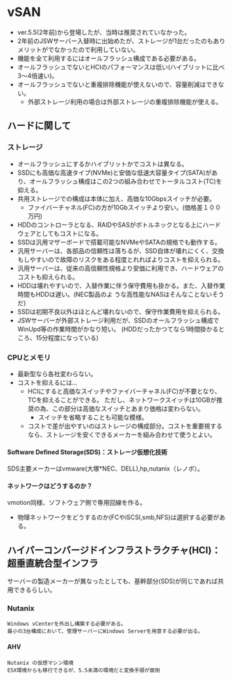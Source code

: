 # vSAN
 * ver.5.5(2年前)から登場したが、当時は推奨されていなかった。
 * 2年前のJSWサーバー入替時に出始めたが、ストレージが1台だったのもありメリットがでなかったので利用していない。
 * 機能を全て利用するにはオールフラッシュ構成である必要がある。
 * オールフラッシュでないとHCIのパフォーマンスは低い(ハイブリットに比べ3～4倍速い)。
 * オールフラッシュでないと重複排除機能が使えないので、容量削減はできない。
	+ 外部ストレージ利用の場合は外部ストレージの重複排除機能が使える。
## ハードに関して
### ストレージ
 * オールフラッシュにするかハイブリットかでコストは異なる。
 * SSDにも高価な高速タイプ(NVMe)と安価な低速大容量タイプ(SATA)があり、オールフラッシュ構成はこの2つの組み合わせでトータルコスト(TC)を抑える。
 * 共用ストレージでの構成は本体に加え、高価な10Gbpsスイッチが必要。
	+ ファイバーチャネル(FC)の方が10Gbスイッチより安い。(価格差１００万円)
 * HDDのコントローラとなる、RAIDやSASがボトルネックとなる上にハードウェアとしてもコストになる。
 * SSDは汎用マザーボードで搭載可能なNVMeやSATAの規格でも動作する。
 * 汎用サーバーは、各部品の信頼性は落ちるが、SSD自体が壊れにくく、交換もしやすいので故障のリスクをある程度とれればよりコストを抑えられる。
 * 汎用サーバーは、従来の高信頼性規格より安価に利用でき、ハードウェアのコストも抑えられる。
 * HDDは壊れやすいので、入替作業に伴う保守費用も掛かる。また、入替作業時間もHDDは遅い。(NEC製品のよ うな高性能なNASはそんなことないそうだ)
 * SSDは初期不良以外はほとんど壊れないので、保守作業費用を抑えられる。
 * JSWサーバーが外部ストレージ利用だが、SSDのオールフラッシュ構成でWinUpd等の作業時間がかなり短い。 (HDDだったかつてなら1時間掛かるところ、15分程度になっている)
### CPUとメモリ
 * 最新型なら各社変わらない。
 * コストを抑えるには…
	+ HCIにすると高価なスイッチやファイバーチャネル(FC)が不要となり、TCを抑えることができる。
	  ただし、ネットワークスイッチは10GBが推奨の為、この部分は高価なスイッチとあまり価格は変わらない。
		- スイッチを省略することも可能な模様。
	+ コストで差が出やすいのはストレージの構成部分。コストを重要視するなら、ストレージを安くできるメーカーを組み合わせて使うとよい。
#### Software Defined Storage(SDS)：ストレージ仮想化技術
 SDS主要メーカーはvmware(大塚*NEC、DELL),hp,nutanix（レノボ）。
#### ネットワークはどうするのか？
 vmotion同様、ソフトウェア側で専用回線を作る。
* 物理ネットワークをどうするのか(FCやiSCSI,smb,NFS)は選択する必要がある。
## ハイパーコンバージドインフラストラクチャ(HCI)：超垂直統合型インフラ
 サーバーの製造メーカーが異なったとしても、基幹部分(SDS)が同じであれば共用できるらしい。
### Nutanix
	Windows vCenterを外出し構築する必要がある。
	最小の3台構成において、管理サーバーにWindows Serverを用意する必要が出る。
#### AHV
	Nutanix の仮想マシン環境
	ESX環境からも移行できるが、5.5未満の環境だと変換手順が面倒